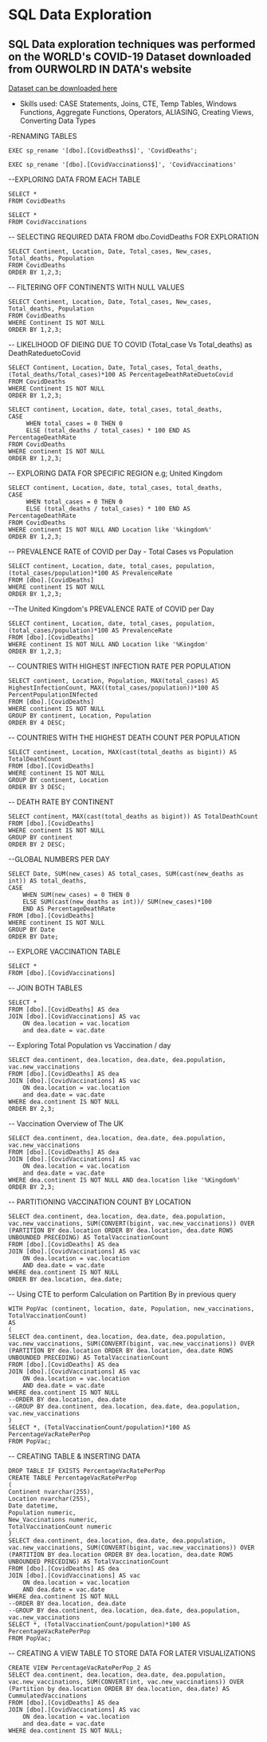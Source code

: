 # SQL Data Exploration

## SQL Data exploration techniques was performed on the WORLD's COVID-19 Dataset downloaded from OURWOLRD IN DATA's website

[Dataset can be downloaded here](https://ourworldindata.org/covid-deaths)

- Skills used: CASE Statements, Joins, CTE, Temp Tables, Windows Functions, Aggregate Functions, Operators, ALIASING, Creating Views, Converting Data Types


-RENAMING TABLES

```
EXEC sp_rename '[dbo].[CovidDeaths$]', 'CovidDeaths';
```

```
EXEC sp_rename '[dbo].[CovidVaccinations$]', 'CovidVaccinations'
```

--EXPLORING DATA FROM EACH TABLE

```
SELECT * 
FROM CovidDeaths

SELECT *
FROM CovidVaccinations
```

-- SELECTING REQUIRED DATA FROM dbo.CovidDeaths FOR EXPLORATION

```
SELECT Continent, Location, Date, Total_cases, New_cases, Total_deaths, Population
FROM CovidDeaths
ORDER BY 1,2,3;
```

-- FILTERING OFF CONTINENTS WITH NULL VALUES

```
SELECT Continent, Location, Date, Total_cases, New_cases, Total_deaths, Population
FROM CovidDeaths
WHERE Continent IS NOT NULL
ORDER BY 1,2,3;
```

-- LIKELIHOOD OF DIEING DUE TO COVID (Total_case Vs Total_deaths) as DeathRateduetoCovid

```
SELECT Continent, Location, Date, Total_cases, Total_deaths, (Total_deaths/Total_cases)*100 AS PercentageDeathRateDuetoCovid
FROM CovidDeaths
WHERE Continent IS NOT NULL
ORDER BY 1,2,3;
```

```
SELECT continent, Location, date, total_cases, total_deaths, 
CASE 
     WHEN total_cases = 0 THEN 0 
     ELSE (total_deaths / total_cases) * 100 END AS PercentageDeathRate
FROM CovidDeaths
WHERE continent IS NOT NULL
ORDER BY 1,2,3;
```

-- EXPLORING DATA FOR SPECIFIC REGION e.g; United Kingdom

```
SELECT continent, Location, date, total_cases, total_deaths, 
CASE 
     WHEN total_cases = 0 THEN 0 
     ELSE (total_deaths / total_cases) * 100 END AS PercentageDeathRate
FROM CovidDeaths
WHERE continent IS NOT NULL AND Location like '%kingdom%' 
ORDER BY 1,2,3;
```

-- PREVALENCE RATE of COVID per Day - Total Cases vs Population 

```
SELECT continent, Location, date, total_cases, population, (total_cases/population)*100 AS PrevalenceRate
FROM [dbo].[CovidDeaths]
WHERE continent IS NOT NULL
ORDER BY 1,2,3;
```

--The United Kingdom's PREVALENCE RATE of COVID per Day 

```
SELECT continent, Location, date, total_cases, population, (total_cases/population)*100 AS PrevalenceRate
FROM [dbo].[CovidDeaths]
WHERE continent IS NOT NULL AND Location like '%Kingdom'
ORDER BY 1,2,3;
```

-- COUNTRIES WITH HIGHEST INFECTION RATE PER POPULATION

```
SELECT continent, Location, Population, MAX(total_cases) AS HighestInfectionCount, MAX((total_cases/population))*100 AS PercentPopulationINfected
FROM [dbo].[CovidDeaths]
WHERE continent IS NOT NULL
GROUP BY continent, Location, Population
ORDER BY 4 DESC;
```
-- COUNTRIES WITH THE HIGHEST DEATH COUNT PER POPULATION

```
SELECT continent, Location, MAX(cast(total_deaths as bigint)) AS TotalDeathCount
FROM [dbo].[CovidDeaths]
WHERE continent IS NOT NULL
GROUP BY continent, Location
ORDER BY 3 DESC;
```

-- DEATH RATE BY CONTINENT

```
SELECT continent, MAX(cast(total_deaths as bigint)) AS TotalDeathCount
FROM [dbo].[CovidDeaths]
WHERE continent IS NOT NULL
GROUP BY continent
ORDER BY 2 DESC;
```
--GLOBAL NUMBERS PER DAY

```
SELECT Date, SUM(new_cases) AS total_cases, SUM(cast(new_deaths as int)) AS total_deaths, 
CASE
	WHEN SUM(new_cases) = 0 THEN 0 
	ELSE SUM(cast(new_deaths as int))/ SUM(new_cases)*100
	END AS PercentageDeathRate
FROM [dbo].[CovidDeaths]
WHERE continent IS NOT NULL
GROUP BY Date
ORDER BY Date;
```

-- EXPLORE VACCINATION TABLE

```
SELECT *
FROM [dbo].[CovidVaccinations]
```

-- JOIN BOTH TABLES

```
SELECT *
FROM [dbo].[CovidDeaths] AS dea
JOIN [dbo].[CovidVaccinations] AS vac
	ON dea.location = vac.location
	and dea.date = vac.date
```

-- Exploring Total Population vs Vaccination / day

```
SELECT dea.continent, dea.location, dea.date, dea.population, vac.new_vaccinations
FROM [dbo].[CovidDeaths] AS dea
JOIN [dbo].[CovidVaccinations] AS vac
	ON dea.location = vac.location
	and dea.date = vac.date
WHERE dea.continent IS NOT NULL
ORDER BY 2,3;
```

-- Vaccination Overview of The UK

```
SELECT dea.continent, dea.location, dea.date, dea.population, vac.new_vaccinations
FROM [dbo].[CovidDeaths] AS dea
JOIN [dbo].[CovidVaccinations] AS vac
	ON dea.location = vac.location
	and dea.date = vac.date
WHERE dea.continent IS NOT NULL AND dea.location like '%Kingdom%'
ORDER BY 2,3;
```

-- PARTITIONING VACCINATION COUNT BY LOCATION

```
SELECT dea.continent, dea.location, dea.date, dea.population, vac.new_vaccinations, SUM(CONVERT(bigint, vac.new_vaccinations)) OVER (PARTITION BY dea.location ORDER BY dea.location, dea.date ROWS UNBOUNDED PRECEDING) AS TotalVaccinationCount
FROM [dbo].[CovidDeaths] AS dea
JOIN [dbo].[CovidVaccinations] AS vac
    ON dea.location = vac.location
    AND dea.date = vac.date
WHERE dea.continent IS NOT NULL
ORDER BY dea.location, dea.date;
```

-- Using CTE to perform Calculation on Partition By in previous query

```
WITH PopVac (continent, location, date, Population, new_vaccinations, TotalVaccinationCount)
AS
(
SELECT dea.continent, dea.location, dea.date, dea.population, vac.new_vaccinations, SUM(CONVERT(bigint, vac.new_vaccinations)) OVER (PARTITION BY dea.location ORDER BY dea.location, dea.date ROWS UNBOUNDED PRECEDING) AS TotalVaccinationCount
FROM [dbo].[CovidDeaths] AS dea
JOIN [dbo].[CovidVaccinations] AS vac
    ON dea.location = vac.location
    AND dea.date = vac.date
WHERE dea.continent IS NOT NULL
--ORDER BY dea.location, dea.date
--GROUP BY dea.continent, dea.location, dea.date, dea.population, vac.new_vaccinations
)
SELECT *, (TotalVaccinationCount/population)*100 AS PercentageVacRatePerPop
FROM PopVac;
```

-- CREATING TABLE & INSERTING DATA

```
DROP TABLE IF EXISTS PercentageVacRatePerPop
CREATE TABLE PercentageVacRatePerPop
(
Continent nvarchar(255),
Location nvarchar(255),
Date datetime,
Population numeric,
New_Vaccinations numeric,
TotalVaccinationCount numeric
)
SELECT dea.continent, dea.location, dea.date, dea.population, vac.new_vaccinations, SUM(CONVERT(bigint, vac.new_vaccinations)) OVER (PARTITION BY dea.location ORDER BY dea.location, dea.date ROWS UNBOUNDED PRECEDING) AS TotalVaccinationCount
FROM [dbo].[CovidDeaths] AS dea
JOIN [dbo].[CovidVaccinations] AS vac
    ON dea.location = vac.location
    AND dea.date = vac.date
WHERE dea.continent IS NOT NULL
--ORDER BY dea.location, dea.date
--GROUP BY dea.continent, dea.location, dea.date, dea.population, vac.new_vaccinations
SELECT *, (TotalVaccinationCount/population)*100 AS PercentageVacRatePerPop
FROM PopVac;
```
-- CREATING A VIEW TABLE TO STORE DATA FOR LATER VISUALIZATIONS

```
CREATE VIEW PercentageVacRatePerPop_2 AS
SELECT dea.continent, dea.location, dea.date, dea.population, vac.new_vaccinations, SUM(CONVERT(int, vac.new_vaccinations)) OVER (Partition by dea.location ORDER BY dea.location, dea.date) AS CummulatedVaccinations
FROM [dbo].[CovidDeaths] AS dea
JOIN [dbo].[CovidVaccinations] AS vac
	ON dea.location = vac.location
	and dea.date = vac.date
WHERE dea.continent IS NOT NULL;
```
